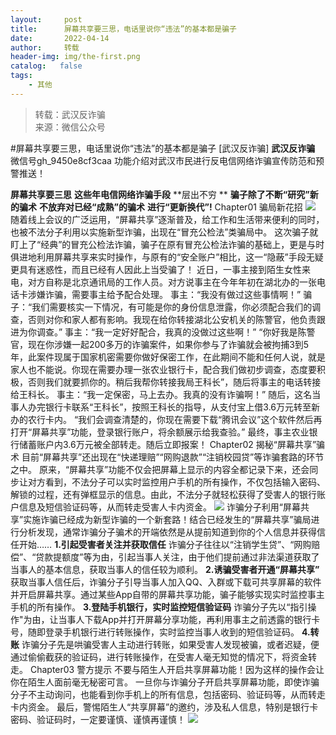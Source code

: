 ```yaml
---
layout:     post
title:      屏幕共享要三思，电话里说你“违法”的基本都是骗子
date:       2022-04-14
author:     转载
header-img: img/the-first.png
catalog:   false
tags:
    - 其他
---
```


<blockquote><p>转载：武汉反诈骗<br>
来源：微信公众号</p></blockquote>

#屏幕共享要三思，电话里说你“违法”的基本都是骗子
[武汉反诈骗]
**武汉反诈骗**
微信号gh_9450e8cf3caa
功能介绍对武汉市民进行反电信网络诈骗宣传防范和预警推送！

**屏幕共享要三思**
**这些年电信网络诈骗手段**
**层出不穷
**
**骗子除了不断“研究”新的骗术**
**不放弃对已经“成熟”的骗术**
**进行“更新换代”!**
Chapter01
骗局新花招
![]({{site.baseurl}}/postimg/KxIcB2KNN933X7ibDnkFd4uLgKPvAlvhor5Z5LyibsG2iaDibMTT29TNgDaK3TLuqSBKLQjB4QcSP61y36dY48PPCA.jpeg)
随着线上会议的广泛运用，“屏幕共享”逐渐普及，给工作和生活带来便利的同时，也被不法分子利用以实施新型诈骗，出现在“冒充公检法”类骗局中。
这次骗子就盯上了“经典”的冒充公检法诈骗，骗子在原有冒充公检法诈骗的基础上，更是与时俱进地利用屏幕共享来实时操作，与原有的“安全账户”相比，这一“隐蔽”手段无疑更具有迷惑性，而且已经有人因此上当受骗了！
近日，一事主接到陌生女性来电，对方自称是北京通讯局的工作人员。对方说事主在今年年初在湖北办的一张电话卡涉嫌诈骗，需要事主给予配合处理。
事主：“我没有做过这些事情啊！”
骗子：“我们需要核实一下情况，有可能是你的身份信息泄露，你必须配合我们的调查，否则对你和家人都有影响。我现在给你转接湖北公安机关的陈警官，他负责跟进为你调查。”
事主：“我一定好好配合，我真的没做过这些啊！”
“你好我是陈警官，现在你涉嫌一起200多万的诈骗案件，如果你参与了诈骗就会被拘捕3到5年，此案件现属于国家机密需要你做好保密工作，在此期间不能和任何人说，就是家人也不能说。你现在需要办理一张农业银行卡，配合我们做初步调查，态度要积极，否则我们就要抓你的。稍后我帮你转接我局王科长”，随后将事主的电话转接给王科长。
事主：“我一定保密，马上去办。我真的没有诈骗啊！”
随后，这名当事人办完银行卡联系“王科长”，按照王科长的指导，从支付宝上借3.6万元转至新办的农行卡内。
“我们会调查清楚的，你现在需要下载“腾讯会议”这个软件然后再打开“屏幕共享”功能，登录银行账户，将余额展示给我查验。”
最终，事主农业银行储蓄账户内3.6万元被全部转走。随后立即报案！
Chapter02
揭秘“屏幕共享”骗术
目前“屏幕共享”还出现在“快递理赔”“网购退款”“注销校园贷”等诈骗套路的环节之中。
原来，“屏幕共享”功能不仅会把屏幕上显示的内容全都记录下来，还会同步让对方看到，不法分子可以实时监控用户手机的所有操作，不仅包括输入密码、解锁的过程，还有弹框显示的信息。由此，不法分子就轻松获得了受害人的银行账户信息及短信验证码等，从而转走受害人卡内资金。
![]({{site.baseurl}}/postimg/YpfGdibD1mRkNA7fOLbWLBibViafX7cFhoHqaULStg3YS6Lic5rm3Lqb6gw7VBYMmQ1UACGF7pGj9m94PdQ3ibe6prg.png)
诈骗分子利用“屏幕共享”实施诈骗已经成为新型诈骗的一个新套路！结合已经发生的“屏幕共享”骗局进行分析发现，通常诈骗分子骗术的开端依然是从提前知道到你的个人信息并获得信任开始……
**1\.引起受害者关注并获取信任**
诈骗分子往往以“注销学生贷”、“网购赔偿”、“贷款提额度”等为由，引起当事人关注，由于他们提前通过非法渠道获取了当事人的基本信息，获取当事人的信任较为顺利。
**2\.诱骗受害者开通“屏幕共享”**
获取当事人信任后，诈骗分子引导当事人加入QQ、入群或下载可共享屏幕的软件并开启屏幕共享。通过某些App自带的屏幕共享功能，骗子能够实现实时监控事主手机的所有操作。
**3\.登陆手机银行，实时监控短信验证码**
诈骗分子先以“指引操作"为由，让当事人下载App并打开屏幕分享功能，再利用事主之前透露的银行卡号，随即登录手机银行进行转账操作，实时监控当事人收到的短信验证码。
**4\.转账**
诈骗分子先是哄骗受害人主动进行转账，如果受害人发现被骗，或者迟疑，便通过偷偷截获的验证码，进行转账操作，在受害人毫无知觉的情况下，将资金转走。
Chapter03
警方提示
不要与陌生人开启共享屏幕功能！因为这样的操作会让你在陌生人面前毫无秘密可言。
一旦你与诈骗分子开启共享屏幕功能，即使诈骗分子不主动询问，也能看到你手机上的所有信息，包括密码、验证码等，从而转走卡内资金。
最后，警惕陌生人“共享屏幕”的邀约，涉及私人信息，特别是银行卡密码、验证码时，一定要谨慎、谨慎再谨慎！
![]({{site.baseurl}}/postimg/8wBAcE4t1v73d9WRdianxCh8jxN41Qq8EbwxHH7NXBgtcjcf3ia0Cc0XehHM0opvRQMpznUI1wRjuBqH6H7Kntsg.jpeg)
